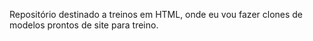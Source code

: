 Repositório destinado a treinos em HTML, onde eu vou fazer clones de modelos prontos de site para treino.
